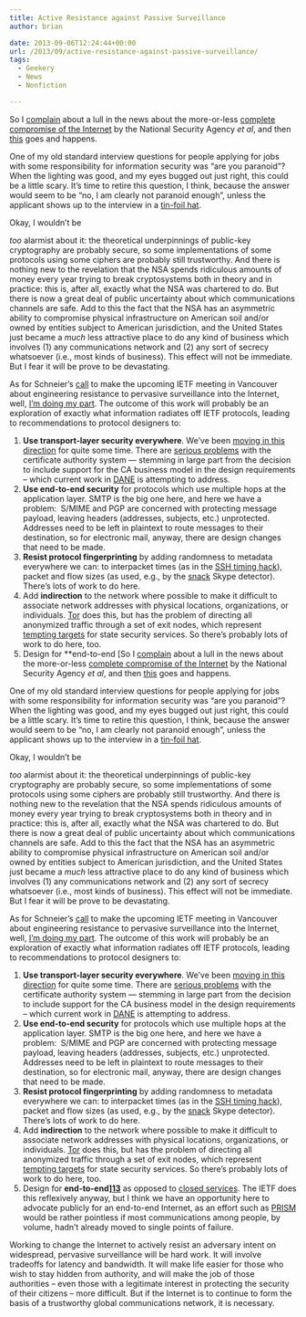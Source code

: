 ```yaml
---
title: Active Resistance against Passive Surveillance
author: brian

date: 2013-09-06T12:24:44+00:00
url: /2013/09/active-resistance-against-passive-surveillance/
tags:
  - Geekery
  - News
  - Nonfiction

---
```

So I [complain][1] about a lull in the news about the more-or-less [complete compromise of the Internet][2] by the National Security Agency _et al_, and then [this][3] goes and happens.

One of my old standard interview questions for people applying for jobs with some responsibility for information security was &#8220;are you paranoid&#8221;? When the lighting was good, and my eyes bugged out just right, this could be a little scary. It&#8217;s time to retire this question, I think, because the answer would seem to be &#8220;no, I am clearly not paranoid enough&#8221;, unless the applicant shows up to the interview in a [tin-foil hat][4].

<!--more-->Okay, I wouldn&#8217;t be 

_too_ alarmist about it: the theoretical underpinnings of public-key cryptography are probably secure, so some implementations of some protocols using some ciphers are probably still trustworthy. And there is nothing new to the revelation that the NSA spends ridiculous amounts of money every year trying to break cryptosystems both in theory and in practice: this is, after all, exactly what the NSA was chartered to do. But there is now a great deal of public uncertainty about which communications channels are safe. Add to this the fact that the NSA has an asymmetric ability to compromise physical infrastructure on American soil and/or owned by entities subject to American jurisdiction, and the United States just became a _much_ less attractive place to do any kind of business which involves (1) any communications network and (2) any sort of secrecy whatsoever (i.e., most kinds of business). This effect will not be immediate. But I fear it will be prove to be devastating.

As for Schneier&#8217;s [call][2] to make the upcoming IETF meeting in Vancouver about engineering resistance to pervasive surveillance into the Internet, well, [I&#8217;m doing my part][5]. The outcome of this work will probably be an exploration of exactly what information radiates off IETF protocols, leading to recommendations to protocol designers to:

  1. **Use transport-layer security everywhere**. We&#8217;ve been [moving in this direction][6] for quite some time. There are [serious problems][7] with the certificate authority system — stemming in large part from the decision to include support for the CA business model in the design requirements – which current work in [DANE][8] is attempting to address.
  2. **Use end-to-end security** for protocols which use multiple hops at the application layer. SMTP is the big one here, and here we have a problem:  S/MIME and PGP are concerned with protecting message payload, leaving headers (addresses, subjects, etc.) unprotected. Addresses need to be left in plaintext to route messages to their destination, so for electronic mail, anyway, there are design changes that need to be made.
  3. **Resist protocol fingerprinting** by adding randomness to metadata everywhere we can: to interpacket times (as in the [SSH timing hack][9]), packet and flow sizes (as used, e.g., by the [snack][10] Skype detector). There&#8217;s lots of work to do here.
  4. Add **indirection** to the network where possible to make it difficult to associate network addresses with physical locations, organizations, or individuals. [Tor][11] does this, but has the problem of directing all anonymized traffic through a set of exit nodes, which represent [tempting targets][12] for state security services. So there&#8217;s probably lots of work to do here, too.
  5. Design for **end-to-end [So I [complain][1] about a lull in the news about the more-or-less [complete compromise of the Internet][2] by the National Security Agency _et al_, and then [this][3] goes and happens.

One of my old standard interview questions for people applying for jobs with some responsibility for information security was &#8220;are you paranoid&#8221;? When the lighting was good, and my eyes bugged out just right, this could be a little scary. It&#8217;s time to retire this question, I think, because the answer would seem to be &#8220;no, I am clearly not paranoid enough&#8221;, unless the applicant shows up to the interview in a [tin-foil hat][4].

<!--more-->Okay, I wouldn&#8217;t be 

_too_ alarmist about it: the theoretical underpinnings of public-key cryptography are probably secure, so some implementations of some protocols using some ciphers are probably still trustworthy. And there is nothing new to the revelation that the NSA spends ridiculous amounts of money every year trying to break cryptosystems both in theory and in practice: this is, after all, exactly what the NSA was chartered to do. But there is now a great deal of public uncertainty about which communications channels are safe. Add to this the fact that the NSA has an asymmetric ability to compromise physical infrastructure on American soil and/or owned by entities subject to American jurisdiction, and the United States just became a _much_ less attractive place to do any kind of business which involves (1) any communications network and (2) any sort of secrecy whatsoever (i.e., most kinds of business). This effect will not be immediate. But I fear it will be prove to be devastating.

As for Schneier&#8217;s [call][2] to make the upcoming IETF meeting in Vancouver about engineering resistance to pervasive surveillance into the Internet, well, [I&#8217;m doing my part][5]. The outcome of this work will probably be an exploration of exactly what information radiates off IETF protocols, leading to recommendations to protocol designers to:

  1. **Use transport-layer security everywhere**. We&#8217;ve been [moving in this direction][6] for quite some time. There are [serious problems][7] with the certificate authority system — stemming in large part from the decision to include support for the CA business model in the design requirements – which current work in [DANE][8] is attempting to address.
  2. **Use end-to-end security** for protocols which use multiple hops at the application layer. SMTP is the big one here, and here we have a problem:  S/MIME and PGP are concerned with protecting message payload, leaving headers (addresses, subjects, etc.) unprotected. Addresses need to be left in plaintext to route messages to their destination, so for electronic mail, anyway, there are design changes that need to be made.
  3. **Resist protocol fingerprinting** by adding randomness to metadata everywhere we can: to interpacket times (as in the [SSH timing hack][9]), packet and flow sizes (as used, e.g., by the [snack][10] Skype detector). There&#8217;s lots of work to do here.
  4. Add **indirection** to the network where possible to make it difficult to associate network addresses with physical locations, organizations, or individuals. [Tor][11] does this, but has the problem of directing all anonymized traffic through a set of exit nodes, which represent [tempting targets][12] for state security services. So there&#8217;s probably lots of work to do here, too.
  5. Design for **end-to-end][13]** as opposed to [closed services][14]. The IETF does this reflexively anyway, but I think we have an opportunity here to advocate publicly for an end-to-end Internet, as an effort such as [PRISM][15] would be rather pointless if most communications among people, by volume, hadn&#8217;t already moved to single points of failure.

Working to change the Internet to actively resist an adversary intent on widespread, pervasive surveillance will be hard work. It will involve tradeoffs for latency and bandwidth. It will make life easier for those who wish to stay hidden from authority, and will make the job of those authorities – even those with a legitimate interest in protecting the security of their citizens – more difficult. But if the Internet is to continue to form the basis of a trustworthy global communications network, it is necessary.

 [1]: http://www.trammell.ch/2013/08/the-freedom-panopticon/
 [2]: http://www.theguardian.com/commentisfree/2013/sep/05/government-betrayed-internet-nsa-spying
 [3]: http://www.nytimes.com/2013/09/06/us/nsa-foils-much-internet-encryption.html?hp
 [4]: http://en.wikipedia.org/wiki/Tin_foil_hat
 [5]: http://tools.ietf.org/html/draft-trammell-perpass-ppa
 [6]: https://www.eff.org/https-everywhere
 [7]: http://en.wikipedia.org/wiki/DigiNotar#Issuance_of_fraudulent_certificates
 [8]: http://en.wikipedia.org/wiki/DNS-based_Authentication_of_Named_Entities
 [9]: http://www.cs.jhu.edu/~rubin/courses/fall03/papers/timing.ssh.pdf
 [10]: http://link.springer.com/chapter/10.1007%2F978-3-642-20305-3_7
 [11]: https://www.torproject.org
 [12]: http://raided4tor.cryto.net
 [13]: http://www.trammell.ch/2012/10/talk-the-open-internet-under-threat/#more-482
 [14]: http://www.trammell.ch/2011/02/sixty-eight-eighty-nine-eleven-or-why-protocol-design-matters/
 [15]: http://en.wikipedia.org/wiki/PRISM_(surveillance_program)
